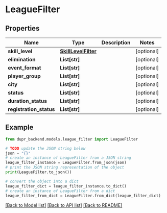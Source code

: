 # LeagueFilter


## Properties

Name | Type | Description | Notes
------------ | ------------- | ------------- | -------------
**skill_level** | [**SkillLevelFilter**](SkillLevelFilter.md) |  | [optional] 
**elimination** | **List[str]** |  | [optional] 
**event_format** | **List[str]** |  | [optional] 
**player_group** | **List[str]** |  | [optional] 
**city** | **List[str]** |  | [optional] 
**status** | **List[str]** |  | [optional] 
**duration_status** | **List[str]** |  | [optional] 
**registration_status** | **List[str]** |  | [optional] 

## Example

```python
from dupr_backend.models.league_filter import LeagueFilter

# TODO update the JSON string below
json = "{}"
# create an instance of LeagueFilter from a JSON string
league_filter_instance = LeagueFilter.from_json(json)
# print the JSON string representation of the object
print(LeagueFilter.to_json())

# convert the object into a dict
league_filter_dict = league_filter_instance.to_dict()
# create an instance of LeagueFilter from a dict
league_filter_from_dict = LeagueFilter.from_dict(league_filter_dict)
```
[[Back to Model list]](../README.md#documentation-for-models) [[Back to API list]](../README.md#documentation-for-api-endpoints) [[Back to README]](../README.md)


